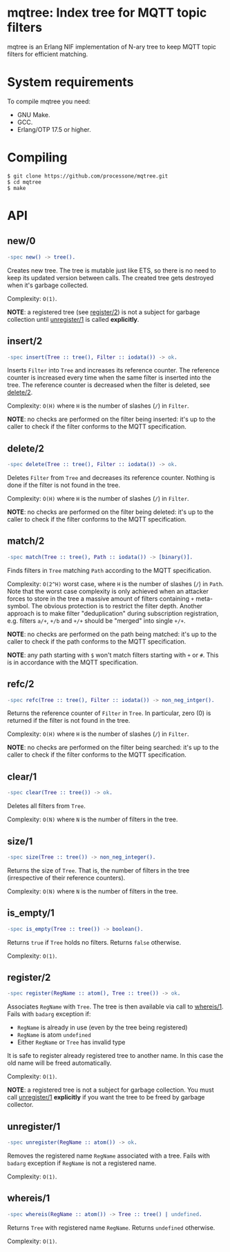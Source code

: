 mqtree: Index tree for MQTT topic filters
====================================================

mqtree is an Erlang NIF implementation of N-ary tree to keep MQTT
topic filters for efficient matching.

# System requirements

To compile mqtree you need:

 - GNU Make.
 - GCC.
 - Erlang/OTP 17.5 or higher.

# Compiling

```
$ git clone https://github.com/processone/mqtree.git
$ cd mqtree
$ make
```

# API

## new/0
```erlang
-spec new() -> tree().
```
Creates new tree. The tree is mutable just like ETS, so there is
no need to keep its updated version between calls.
The created tree gets destroyed when it's garbage collected.

Complexity: `O(1)`.

**NOTE**: a registered tree (see [register/2](#register2)) is
not a subject for garbage collection until [unregister/1](#unregister1)
is called **explicitly**.

## insert/2
```erlang
-spec insert(Tree :: tree(), Filter :: iodata()) -> ok.
```
Inserts `Filter` into `Tree` and increases its reference counter.
The reference counter is increased every time when the same
filter is inserted into the tree. The reference counter is decreased
when the filter is deleted, see [delete/2](#delete2).

Complexity: `O(H)` where `H` is the number of slashes (`/`) in `Filter`.

**NOTE**: no checks are performed on the filter being inserted:
it's up to the caller to check if the filter conforms to the MQTT
specification.

## delete/2
```erlang
-spec delete(Tree :: tree(), Filter :: iodata()) -> ok.
```
Deletes `Filter` from `Tree` and decreases its reference counter.
Nothing is done if the filter is not found in the tree.

Complexity: `O(H)` where `H` is the number of slashes (`/`) in `Filter`.

**NOTE**: no checks are performed on the filter being deleted:
it's up to the caller to check if the filter conforms to the MQTT
specification.

## match/2
```erlang
-spec match(Tree :: tree(), Path :: iodata()) -> [binary()].
```
Finds filters in `Tree` matching `Path` according to the MQTT
specification.

Complexity: `O(2^H)` worst case, where `H` is the number of slashes (`/`) in `Path`.
Note that the worst case complexity is only achieved when an attacker forces to
store in the tree a massive amount of filters containing `+` meta-symbol. The
obvious protection is to restrict the filter depth. Another approach is to
make filter "deduplication" during subscription registration, e.g. filters
`a/+`, `+/b` and `+/+` should be "merged" into single `+/+`.

**NOTE**: no checks are performed on the path being matched:
it's up to the caller to check if the path conforms to the MQTT
specification.

**NOTE**: any path starting with `$` won't match filters starting with
`+` or `#`. This is in accordance with the MQTT specification.

## refc/2
```erlang
-spec refc(Tree :: tree(), Filter :: iodata()) -> non_neg_intger().
```
Returns the reference counter of `Filter` in `Tree`. In particular,
zero (0) is returned if the filter is not found in the tree.

Complexity: `O(H)` where `H` is the number of slashes (`/`) in `Filter`.

**NOTE**: no checks are performed on the filter being searched:
it's up to the caller to check if the filter conforms to the MQTT
specification.

## clear/1
```erlang
-spec clear(Tree :: tree()) -> ok.
```
Deletes all filters from `Tree`.

Complexity: `O(N)` where `N` is the number of filters in the tree.

## size/1
```erlang
-spec size(Tree :: tree()) -> non_neg_integer().
```
Returns the size of `Tree`. That is, the number of filters in the
tree (irrespective of their reference counters).

Complexity: `O(N)` where `N` is the number of filters in the tree.

## is_empty/1
```erlang
-spec is_empty(Tree :: tree()) -> boolean().
```
Returns `true` if `Tree` holds no filters. Returns `false` otherwise.

Complexity: `O(1)`.

## register/2
```erlang
-spec register(RegName :: atom(), Tree :: tree()) -> ok.
```
Associates `RegName` with `Tree`. The tree is then available via call
to [whereis/1](#whereis1). Fails with `badarg` exception if:

- `RegName` is already in use (even by the tree being registered)
- `RegName` is atom `undefined`
- Either `RegName` or `Tree` has invalid type

It is safe to register already registered tree to another name. In this
case the old name will be freed automatically.

Complexity: `O(1)`.

**NOTE**: a registered tree is not a subject for garbage collection.
You must call [unregister/1](#unregister1) **explicitly** if you want
the tree to be freed by garbage collector.

## unregister/1
```erlang
-spec unregister(RegName :: atom()) -> ok.
```
Removes the registered name `RegName` associated with a tree.
Fails with `badarg` exception if `RegName` is not a registered name.

Complexity: `O(1)`.

## whereis/1
```erlang
-spec whereis(RegName :: atom()) -> Tree :: tree() | undefined.
```
Returns `Tree` with registered name `RegName`. Returns `undefined` otherwise.

Complexity: `O(1)`.
